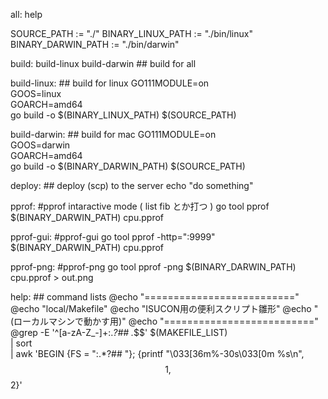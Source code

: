 all: help

SOURCE_PATH := "./"
BINARY_LINUX_PATH := "./bin/linux"
BINARY_DARWIN_PATH := "./bin/darwin"

build: build-linux build-darwin ## build for all

build-linux: ## build for linux
	GO111MODULE=on \
	GOOS=linux \
	GOARCH=amd64 \
	go build -o $(BINARY_LINUX_PATH) $(SOURCE_PATH)

build-darwin: ## build for mac
	GO111MODULE=on \
	GOOS=darwin \
	GOARCH=amd64 \
	go build -o $(BINARY_DARWIN_PATH) $(SOURCE_PATH)

deploy: ## deploy (scp) to the server
	echo "do something"

pprof: #pprof intaractive mode ( list fib とか打つ )
	go tool pprof $(BINARY_DARWIN_PATH) cpu.pprof

pprof-gui: #pprof-gui
	go tool pprof -http=":9999" $(BINARY_DARWIN_PATH) cpu.pprof

pprof-png: #pprof-png
	go tool pprof -png $(BINARY_DARWIN_PATH) cpu.pprof > out.png

help: ## command lists
	@echo "=========================="
	@echo "local/Makefile"
	@echo "ISUCON用の便利スクリプト雛形"
	@echo "(ローカルマシンで動かす用)"
	@echo "=========================="
	@grep -E '^[a-zA-Z_-]+:.*?## .*$$' $(MAKEFILE_LIST) \
		| sort \
		| awk 'BEGIN {FS = ":.*?## "}; {printf "\033[36m%-30s\033[0m %s\n", $$1, $$2}'
